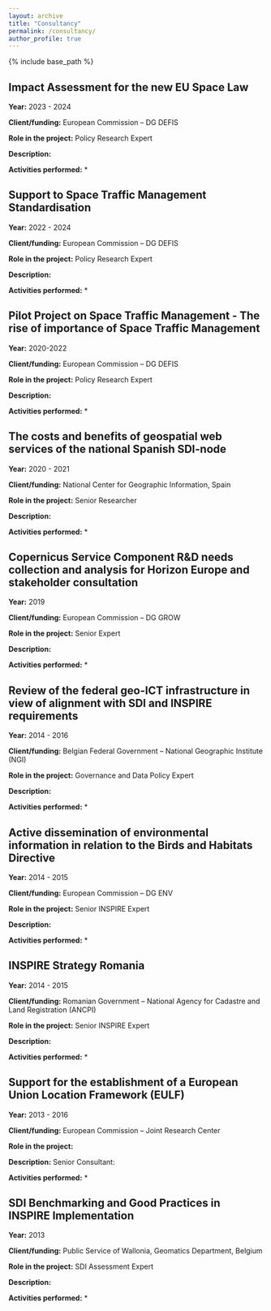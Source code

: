 ```yaml
---
layout: archive
title: "Consultancy"
permalink: /consultancy/
author_profile: true
---
```


{% include base_path %}

## Impact Assessment for the new EU Space Law 
**Year:** 2023 - 2024

**Client/funding:** European Commission – DG DEFIS

**Role in the project:** Policy Research Expert

**Description:** 

**Activities performed:** 
* 

## Support to Space Traffic Management Standardisation
**Year:** 2022 - 2024

**Client/funding:** European Commission – DG DEFIS

**Role in the project:** Policy Research Expert

**Description:** 

**Activities performed:** 
* 

## Pilot Project on Space Traffic Management - The rise of importance of Space Traffic Management
**Year:** 2020-2022

**Client/funding:** European Commission – DG DEFIS

**Role in the project:** Policy Research Expert

**Description:** 

**Activities performed:** 
* 

## The costs and benefits of geospatial web services of the national Spanish SDI-node
**Year:** 2020 - 2021

**Client/funding:** National Center for Geographic Information, Spain

**Role in the project:** Senior Researcher

**Description:** 

**Activities performed:** 
* 

## Copernicus Service Component R&D needs collection and analysis for Horizon Europe and stakeholder consultation
**Year:** 2019

**Client/funding:** European Commission – DG GROW

**Role in the project:** Senior Expert

**Description:** 

**Activities performed:** 
* 

## Review of the federal geo-ICT infrastructure in view of alignment with SDI and INSPIRE requirements
**Year:** 2014 - 2016

**Client/funding:** Belgian Federal Government – National Geographic Institute (NGI)

**Role in the project:** Governance and Data Policy Expert

**Description:** 

**Activities performed:** 
* 

## Active dissemination of environmental information in relation to the Birds and Habitats Directive
**Year:** 2014 - 2015

**Client/funding:** European Commission – DG ENV

**Role in the project:** Senior INSPIRE Expert

**Description:** 

**Activities performed:** 
* 

## INSPIRE Strategy Romania
**Year:** 2014 - 2015

**Client/funding:** Romanian Government – National Agency for Cadastre and Land Registration (ANCPI)

**Role in the project:** Senior INSPIRE Expert

**Description:** 

**Activities performed:** 
* 

## Support for the establishment of a European Union Location Framework (EULF) 
**Year:** 2013 - 2016

**Client/funding:** European Commission – Joint Research Center

**Role in the project:** 

**Description:** Senior Consultant:

**Activities performed:** 
* 

## SDI Benchmarking and Good Practices in INSPIRE Implementation
**Year:** 2013

**Client/funding:** Public Service of Wallonia, Geomatics Department, Belgium

**Role in the project:** SDI Assessment Expert

**Description:** 

**Activities performed:** 
* 
